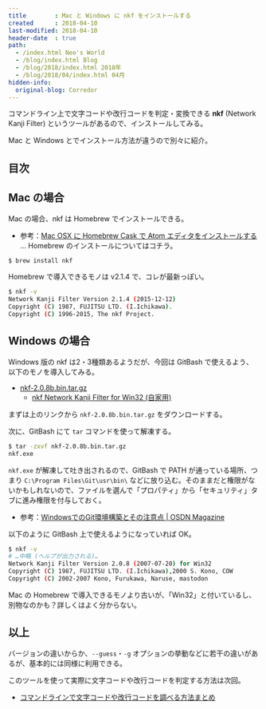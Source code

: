```yaml
---
title        : Mac と Windows に nkf をインストールする
created      : 2018-04-10
last-modified: 2018-04-10
header-date  : true
path:
  - /index.html Neo's World
  - /blog/index.html Blog
  - /blog/2018/index.html 2018年
  - /blog/2018/04/index.html 04月
hidden-info:
  original-blog: Corredor
---
```


コマンドライン上で文字コードや改行コードを判定・変換できる __nkf__ (Network Kanji Filter) というツールがあるので、インストールしてみる。

Mac と Windows とでインストール方法が違うので別々に紹介。

## 目次

## Mac の場合

Mac の場合、nkf は Homebrew でインストールできる。

- 参考：[Mac OSX に Homebrew Cask で Atom エディタをインストールする](/blog/2016/05/21-01.html) … Homebrew のインストールについてはコチラ。

```bash
$ brew install nkf
```

Homebrew で導入できるモノは v2.1.4 で、コレが最新っぽい。

```bash
$ nkf -v
Network Kanji Filter Version 2.1.4 (2015-12-12)
Copyright (C) 1987, FUJITSU LTD. (I.Ichikawa).
Copyright (C) 1996-2015, The nkf Project.
```

## Windows の場合

Windows 版の nkf は2・3種類あるようだが、今回は GitBash で使えるよう、以下のモノを導入してみる。

- [nkf-2.0.8b.bin.tar.gz](http://www.asuka.cx/software/nkf/files/nkf-2.0.8b.bin.tar.gz)
  - [nkf Network Kanji Filter for Win32 (自家用)](http://www.asuka.cx/software/nkf/)

まずは上のリンクから `nkf-2.0.8b.bin.tar.gz` をダウンロードする。

次に、GitBash にて `tar` コマンドを使って解凍する。

```bash
$ tar -zxvf nkf-2.0.8b.bin.tar.gz
nkf.exe
```

`nkf.exe` が解凍して吐き出されるので、GitBash で PATH が通っている場所、つまり `C:\Program Files\Git\usr\bin\` などに放り込む。そのままだと権限がないかもしれないので、ファイルを選んで「プロパティ」から「セキュリティ」タブに進み権限を付与しておく。

- 参考：[WindowsでのGit環境構築とその注意点 | OSDN Magazine](https://mag.osdn.jp/09/02/12/0530242)

以下のように GitBash 上で使えるようになっていれば OK。

```bash
$ nkf -v
# …中略 (ヘルプが出力される)…
Network Kanji Filter Version 2.0.8 (2007-07-20) for Win32
Copyright (C) 1987, FUJITSU LTD. (I.Ichikawa),2000 S. Kono, COW
Copyright (C) 2002-2007 Kono, Furukawa, Naruse, mastodon
```

Mac の Homebrew で導入できるモノより古いが、「Win32」と付いているし、別物なのかも？詳しくはよく分からない。

## 以上

バージョンの違いからか、`--guess`・`-g` オプションの挙動などに若干の違いがあるが、基本的には同様に利用できる。

このツールを使って実際に文字コードや改行コードを判定する方法は次回。

- [コマンドラインで文字コードや改行コードを調べる方法まとめ](/blog/2018/04/11-01.html)
